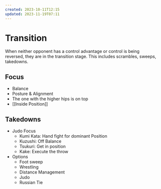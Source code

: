 ```yaml
---
created: 2023-10-11T12:15
updated: 2023-11-19T07:11
---
```

# Transition

When neither opponent has a control advantage or control is being reversed, they are in the transition stage.  This includes scrambles, sweeps, takedowns.

## Focus
- Balance
- Posture & Alignment
- The one with the higher hips is on top
- [[Inside Position]]

## Takedowns
- Judo Focus
    - Kumi Kata: Hand fight for dominant Position
    - Kuzushi: Off Balance
    - Tsukuri: Get in position
    - Kake: Execute the throw
- Options
    - Foot sweep
    - Wrestling
    - Distance Management
    - Judo
    - Russian Tie